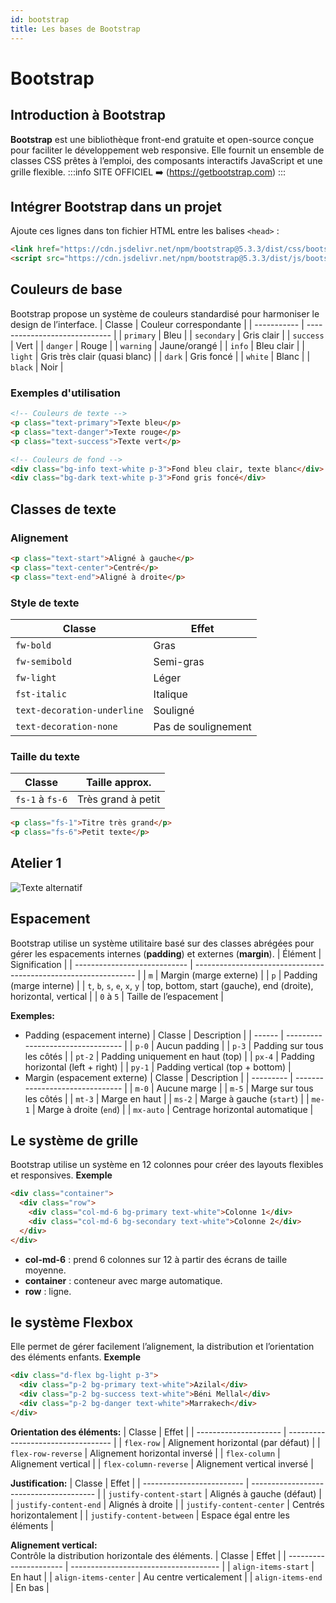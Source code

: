 ```yaml
---
id: bootstrap
title: Les bases de Bootstrap
---
```

# Bootstrap
## Introduction à Bootstrap
**Bootstrap** est une bibliothèque front-end gratuite et open-source conçue pour faciliter le développement web responsive. Elle fournit un ensemble de classes CSS prêtes à l’emploi, des composants interactifs JavaScript et une grille flexible.
:::info SITE OFFICIEL
➡️ (https://getbootstrap.com)
:::

##  Intégrer Bootstrap dans un projet
Ajoute ces lignes dans ton fichier HTML entre les balises `<head>` :
```html
<link href="https://cdn.jsdelivr.net/npm/bootstrap@5.3.3/dist/css/bootstrap.min.css" rel="stylesheet">
<script src="https://cdn.jsdelivr.net/npm/bootstrap@5.3.3/dist/js/bootstrap.bundle.min.js"></script>
```

## Couleurs de base
Bootstrap propose un système de couleurs standardisé pour harmoniser le design de l’interface.
| Classe      | Couleur correspondante        |
| ----------- | ----------------------------- |
| `primary`   | Bleu                          |
| `secondary` | Gris clair                    |
| `success`   | Vert                          |
| `danger`    | Rouge                         |
| `warning`   | Jaune/orangé                  |
| `info`      | Bleu clair                    |
| `light`     | Gris très clair (quasi blanc) |
| `dark`      | Gris foncé                    |
| `white`     | Blanc                         |
| `black`     | Noir                          |

###  Exemples d'utilisation
```html
<!-- Couleurs de texte -->
<p class="text-primary">Texte bleu</p>
<p class="text-danger">Texte rouge</p>
<p class="text-success">Texte vert</p>

<!-- Couleurs de fond -->
<div class="bg-info text-white p-3">Fond bleu clair, texte blanc</div>
<div class="bg-dark text-white p-3">Fond gris foncé</div>
```

## Classes de texte
### Alignement
```html
<p class="text-start">Aligné à gauche</p>
<p class="text-center">Centré</p>
<p class="text-end">Aligné à droite</p>
```

### Style de texte
| Classe                      | Effet               |
| --------------------------- | ------------------- |
| `fw-bold`                   | Gras                |
| `fw-semibold`               | Semi-gras           |
| `fw-light`                  | Léger               |
| `fst-italic`                | Italique            |
| `text-decoration-underline` | Souligné            |
| `text-decoration-none`      | Pas de soulignement |

### Taille du texte
| Classe          | Taille approx.     |
| --------------- | ------------------ |
| `fs-1` à `fs-6` | Très grand à petit |

```html
<p class="fs-1">Titre très grand</p>
<p class="fs-6">Petit texte</p>

```

## Atelier 1
![Texte alternatif](/img/bootstrap-text.png)

## Espacement 
Bootstrap utilise un système utilitaire basé sur des classes abrégées pour gérer les espacements internes (**padding**) et externes (**margin**).
| Élément                      | Signification                                                   |
| ---------------------------- | --------------------------------------------------------------- |
| `m`                          | Margin (marge externe)                                          |
| `p`                          | Padding (marge interne)                                         |
| `t`, `b`, `s`, `e`, `x`, `y` | top, bottom, start (gauche), end (droite), horizontal, vertical |
| `0` à `5`                    | Taille de l’espacement                                          |

**Exemples:**
- Padding (espacement interne)
| Classe | Description                       |
| ------ | --------------------------------- |
| `p-0`  | Aucun padding                     |
| `p-3`  | Padding sur tous les côtés        |
| `pt-2` | Padding uniquement en haut (top)  |
| `px-4` | Padding horizontal (left + right) |
| `py-1` | Padding vertical (top + bottom)   |
- Margin (espacement externe)
| Classe    | Description                     |
| --------- | ------------------------------- |
| `m-0`     | Aucune marge                    |
| `m-5`     | Marge sur tous les côtés        |
| `mt-3`    | Marge en haut                   |
| `ms-2`    | Marge à gauche (`start`)        |
| `me-1`    | Marge à droite (`end`)          |
| `mx-auto` | Centrage horizontal automatique |

## Le système de grille
Bootstrap utilise un système en 12 colonnes pour créer des layouts flexibles et responsives.
**Exemple**
```html 
<div class="container">
  <div class="row">
    <div class="col-md-6 bg-primary text-white">Colonne 1</div>
    <div class="col-md-6 bg-secondary text-white">Colonne 2</div>
  </div>
</div>
```
- **col-md-6** : prend 6 colonnes sur 12 à partir des écrans de taille moyenne.
- **container** : conteneur avec marge automatique.
- **row** : ligne.

## le système Flexbox
Elle permet de gérer facilement l’alignement, la distribution et l’orientation des éléments enfants.
**Exemple**
```html
<div class="d-flex bg-light p-3">
  <div class="p-2 bg-primary text-white">Azilal</div>
  <div class="p-2 bg-success text-white">Béni Mellal</div>
  <div class="p-2 bg-danger text-white">Marrakech</div>
</div>
```
**Orientation des éléments:**
| Classe                | Effet                              |
| --------------------- | ---------------------------------- |
| `flex-row`            | Alignement horizontal (par défaut) |
| `flex-row-reverse`    | Alignement horizontal inversé      |
| `flex-column`         | Alignement vertical                |
| `flex-column-reverse` | Alignement vertical inversé        |

**Justification:**
| Classe                    | Effet                                   |
| ------------------------- | --------------------------------------- |
| `justify-content-start`   | Alignés à gauche (défaut)               |
| `justify-content-end`     | Alignés à droite                        |
| `justify-content-center`  | Centrés horizontalement                 |
| `justify-content-between` | Espace égal entre les éléments          |

**Alignement vertical:** <br />
Contrôle la distribution horizontale des éléments.
| Classe                 | Effet                                 |
| ---------------------- | ------------------------------------- |
| `align-items-start`    | En haut                               |
| `align-items-center`   | Au centre verticalement               |
| `align-items-end`      | En bas                                |
